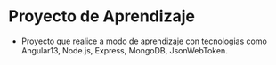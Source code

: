 # Proyecto de Aprendizaje
- Proyecto que realice a modo de aprendizaje con tecnologias como Angular13, Node.js, Express, MongoDB, JsonWebToken.